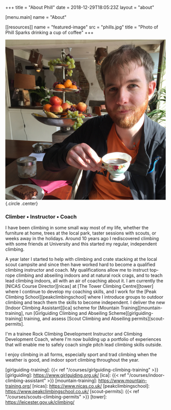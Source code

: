 +++
title = "About Phill"
date = 2018-12-29T18:05:23Z
layout = "about"

[menu.main]
  name = "About"

[[resources]]
  name = "featured-image"
  src = "phills.jpg"
  title = "Photo of Phill Sparks drinking a cup of coffee"
+++

![Photo of Phill Sparks drinking a cup of coffee](phills.jpg)
{.circle .center}

### Climber • Instructor • Coach

I have been climbing in some small way most of my life, whether the furniture at home, trees at the local park, taster sessions with scouts, or weeks away in the holidays. Around 10 years ago I rediscovered climbing with some friends at University and this started my regular, independent climbing.

A year later I started to help with climbing and crate stacking at the local scout campsite and since then have worked hard to become a qualified climbing instructor and coach. My qualifications allow me to instruct top-rope climbing and abseiling indoors and at natural rock crags, and to teach lead climbing indoors, all with an air of coaching about it. I am currently the [NICAS Course Director][nicas] at [The Tower Climbing Centre][tower] where I continue to develop my coaching skills, and I work for the [Peak Climbing School][peakclimbingschool] where I introduce groups to outdoor climbing and teach them the skills to become independent. I deliver the new [Indoor Climbing Assistant][ica] scheme for [Mountain Training][mountain-training], run [Girlguiding Climbing and Abseiling Scheme][girlguiding-training] training, and assess [Scout Climbing and Abseiling permits][scout-permits].

I'm a trainee Rock Climbing Development Instructor and Climbing Development Coach, where I'm now building up a portfolio of experiences that will enable me to safely coach single pitch lead climbing skills outside.

I enjoy climbing in all forms, especially sport and trad climbing when the weather is good, and indoor sport climbing throughout the year.

[girlguiding-training]: {{< ref "/courses/girlguiding-climbing-training" >}}
[girlguiding]: https://www.girlguiding.org.uk/
[ica]: {{< ref "/courses/indoor-climbing-assistant" >}}
[mountain-training]: https://www.mountain-training.org/
[nicas]: https://www.nicas.co.uk/
[peakclimbingschool]: https://www.peakclimbingschool.co.uk/
[scout-permits]: {{< ref "/courses/scouts-climbing-permits" >}}
[tower]: https://leicester.gov.uk/climbing/
